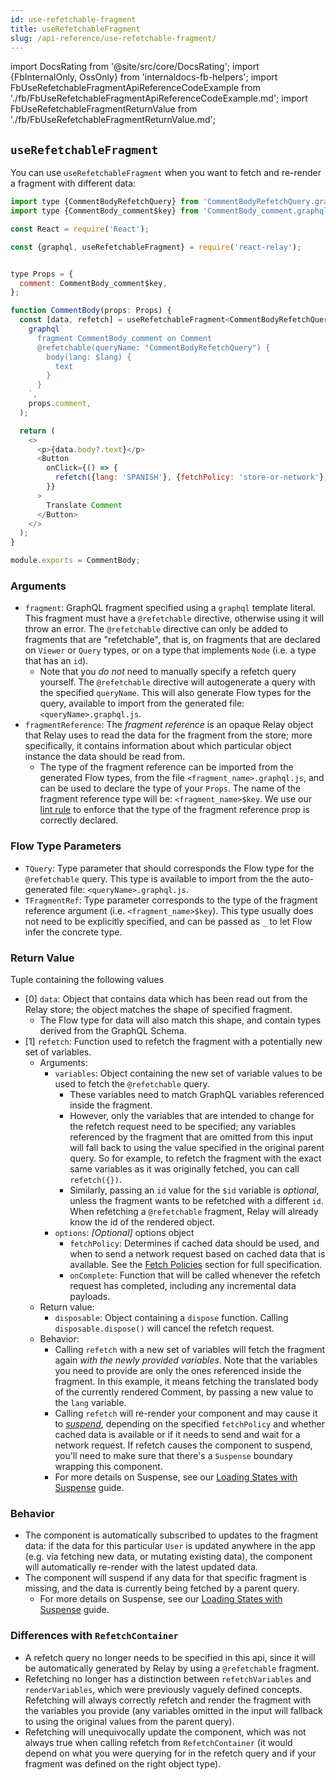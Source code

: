 ```yaml
---
id: use-refetchable-fragment
title: useRefetchableFragment
slug: /api-reference/use-refetchable-fragment/
---
```


import DocsRating from '@site/src/core/DocsRating';
import {FbInternalOnly, OssOnly} from 'internaldocs-fb-helpers';
import FbUseRefetchableFragmentApiReferenceCodeExample from './fb/FbUseRefetchableFragmentApiReferenceCodeExample.md';
import FbUseRefetchableFragmentReturnValue from './fb/FbUseRefetchableFragmentReturnValue.md';

## `useRefetchableFragment`

You can use `useRefetchableFragment` when you want to fetch and re-render a fragment with different data:

<FbInternalOnly>
  <FbUseRefetchableFragmentApiReferenceCodeExample />
</FbInternalOnly>

<OssOnly>

```js
import type {CommentBodyRefetchQuery} from 'CommentBodyRefetchQuery.graphql';
import type {CommentBody_comment$key} from 'CommentBody_comment.graphql';

const React = require('React');

const {graphql, useRefetchableFragment} = require('react-relay');


type Props = {
  comment: CommentBody_comment$key,
};

function CommentBody(props: Props) {
  const [data, refetch] = useRefetchableFragment<CommentBodyRefetchQuery, _>(
    graphql`
      fragment CommentBody_comment on Comment
      @refetchable(queryName: "CommentBodyRefetchQuery") {
        body(lang: $lang) {
          text
        }
      }
    `,
    props.comment,
  );

  return (
    <>
      <p>{data.body?.text}</p>
      <Button
        onClick={() => {
          refetch({lang: 'SPANISH'}, {fetchPolicy: 'store-or-network'})
        }}
      >
        Translate Comment
      </Button>
    </>
  );
}

module.exports = CommentBody;
```

</OssOnly>

### Arguments

* `fragment`: GraphQL fragment specified using a `graphql` template literal. This fragment must have a `@refetchable` directive, otherwise using it will throw an error. The `@refetchable` directive can only be added to fragments that are "refetchable", that is, on fragments that are declared on `Viewer` or  `Query` types, or on a type that implements `Node` (i.e. a type that has an `id`).
    * Note that you *do not* need to manually specify a refetch query yourself. The `@refetchable` directive will autogenerate a query with the specified `queryName`. This will also generate Flow types for the query, available to import from the generated file: `<queryName>.graphql.js`.
* `fragmentReference`: The *fragment reference* is an opaque Relay object that Relay uses to read the data for the fragment from the store; more specifically, it contains information about which particular object instance the data should be read from.
    * The type of the fragment reference can be imported from the generated Flow types, from the file `<fragment_name>.graphql.js`, and can be used to declare the type of your `Props`. The name of the fragment reference type will be: `<fragment_name>$key`. We use our [lint rule](https://github.com/relayjs/eslint-plugin-relay) to enforce that the type of the fragment reference prop is correctly declared.

### Flow Type Parameters

* `TQuery`: Type parameter that should corresponds the Flow type for the `@refetchable` query. This type is available to import from the the auto-generated file: `<queryName>.graphql.js`.
* `TFragmentRef`: Type parameter corresponds to the type of the fragment reference argument (i.e. `<fragment_name>$key`). This type usually does not need to be explicitly specified, and can be passed as `_` to let Flow infer the concrete type.

### Return Value

<FbInternalOnly>
  <FbUseRefetchableFragmentReturnValue />
</FbInternalOnly>

<OssOnly>

Tuple containing the following values

* [0] `data`: Object that contains data which has been read out from the Relay store; the object matches the shape of specified fragment.
    * The Flow type for data will also match this shape, and contain types derived from the GraphQL Schema.
* [1] `refetch`: Function used to refetch the fragment with a potentially new set of variables.
    * Arguments:
        * `variables`: Object containing the new set of variable values to be used to fetch the `@refetchable` query.
            * These variables need to match GraphQL variables referenced inside the fragment.
            * However, only the variables that are intended to change for the refetch request need to be specified; any variables referenced by the fragment that are omitted from this input will fall back to using the value specified in the original parent query. So for example, to refetch the fragment with the exact same variables as it was originally fetched, you can call `refetch({})`.
            * Similarly, passing an `id` value for the `$id` variable is _*optional*_, unless the fragment wants to be refetched with a different `id`. When refetching a `@refetchable` fragment, Relay will already know the id of the rendered object.
        * `options`: *_[Optional]_* options object
            * `fetchPolicy`: Determines if cached data should be used, and when to send a network request based on cached data that is available. See the [Fetch Policies](../../guided-tour/reusing-cached-data/fetch-policies/) section for full specification.
            * `onComplete`: Function that will be called whenever the refetch request has completed, including any incremental data payloads.
    * Return value:
        * `disposable`: Object containing a `dispose` function. Calling `disposable.dispose()` will cancel the refetch request.
    * Behavior:
        * Calling `refetch` with a new set of variables will fetch the fragment again *with the newly provided variables*. Note that the variables you need to provide are only the ones referenced inside the fragment. In this example, it means fetching the translated body of the currently rendered Comment, by passing a new value to the `lang` variable.
        * Calling `refetch` will re-render your component and may cause it to _*[suspend](../../guided-tour/rendering/loading-states)*_, depending on the specified `fetchPolicy` and whether cached data is available or if it needs to send and wait for a network request. If refetch causes the component to suspend, you'll need to make sure that there's a `Suspense` boundary wrapping this component.
        * For more details on Suspense, see our [Loading States with Suspense](../../guided-tour/rendering/loading-states/) guide.

</OssOnly>

### Behavior

* The component is automatically subscribed to updates to the fragment data: if the data for this particular `User` is updated anywhere in the app (e.g. via fetching new data, or mutating existing data), the component will automatically re-render with the latest updated data.
* The component will suspend if any data for that specific fragment is missing, and the data is currently being fetched by a parent query.
    * For more details on Suspense, see our [Loading States with Suspense](../../guided-tour/rendering/loading-states/) guide.

### Differences with `RefetchContainer`

* A refetch query no longer needs to be specified in this api, since it will be automatically generated by Relay by using a `@refetchable` fragment.
* Refetching no longer has a distinction between `refetchVariables` and `renderVariables`, which were previously vaguely defined concepts. Refetching will always correctly refetch and render the fragment with the variables you provide (any variables omitted in the input will fallback to using the original values from the parent query).
* Refetching will unequivocally update the component, which was not always true when calling refetch from `RefetchContainer` (it would depend on what you were querying for in the refetch query and if your fragment was defined on the right object type).



<DocsRating />
